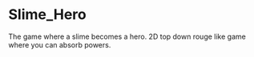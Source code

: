 # Slime_Hero
The game where a slime becomes a hero. 2D top down rouge like game where you can absorb powers.
